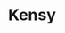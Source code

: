 ---
title: Kensy
date: 
draft: false

# descripcion
description : Pulsera de plata 925 y microcubic

materials: Plata 925

color: Plateado

dimensions: 23cm largo

code: 03-21-0512

type: "Pulseras"

categories: []

price: $2.440,00

price_eftvo: $2.075,00

# Images
# first image will be shown in the product page
images:
  # - image: "images/path_to_image"
  # La ubicacion de las imagenes es imagenes/Pulseras/Pulseras.Microcubic/03-21-0512-kensy
  - image: "./images/pulseras/microcubic/03-21-0512.JPG"
---
